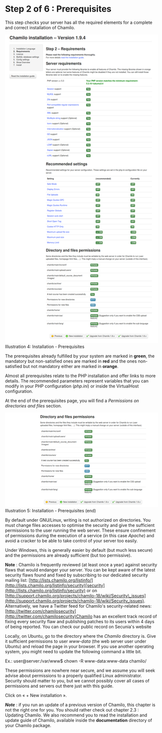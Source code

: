 # Step 2 of 6 : Prerequisites

This step checks your server has all the required elements for a complete and correct installation of Chamilo.

![](../../../../.gitbook/assets/images3%20%288%29.png)Illustration 4: Installation - Prerequisites

The prerequisites already fulfilled by your system are marked in **green**, the mandatory but non-satisfied ones are marked in **red** and the ones non-satisfied but not mandatory either are marked in **orange**.

Almost all prerequisites relate to the PHP installation and offer links to more details. The recommended parameters represent variables that you can modify in your PHP configuration \(_php.ini_\) or inside the VirtualHost configuration.

At the end of the prerequisites page, you will find a _Permissions on directories and files_ section.

![](../../../../.gitbook/assets/images5%20%288%29.png)Illustration 5: Installation - Prerequisites \(end\)

By default under GNU/Linux, writing is not authorized on directories. You must change files accesses to optimise the security and give the sufficient permissions to the user running the web server. These ensure confinement of permissions during the execution of a service \(in this case _Apache_\) and avoid a cracker to be able to take control of your server too easily.

Under Windows, this is generally easier by default \(but much less secure\) and the permissions are already sufficient \(but too permissive\).

**Note** : Chamilo is frequently reviewed \(at least once a year\) against security flaws that would endanger your server. You can be kept aware of the latest security flaws found and fixed by subscribing to our dedicated security mailing list: [http://lists.chamilo.org/listinfo/](http://lists.chamilo.org/listinfo/security)[security](http://lists.chamilo.org/listinfo/security) or on [http://support.chamilo.org/projects/chamilo-18/wiki/Security\_issues](http://support.chamilo.org/projects/chamilo-18/wiki/Security_issues). Alternatively, we have a Twitter feed for Chamilo's security-related news: [http://twitter.com/chamilosecurity](http://twitter.com/chamilosecurity)Chamilo has an excellent track record of fixing every security flaw and publishing patches to its users within 4 days of being reported. You can check our public record on Secunia's website

Locally, on Ubuntu, go to the directory where the _Chamilo_ directory is. Give it sufficient permissions to user _www-data_ \(the web server user under Ubuntu\) and reload the page in your browser. If you use another operating system, you might need to update the following command a little bit.

Ex.: user@server:/var/www$ chown -R www-data:www-data chamilo/

These permissions are nowhere near secure, and we assume you will seek advise about permissions to a properly qualified Linux administrator. Security should matter to you, but we cannot possibly cover all cases of permissions and servers out there just with this guide.

Click on « + New installation ».

_**Note**_ : if you run an update of a previous version of Chamilo, this chapter is not the right one for you. You should rather check out chapter 2.3 : Updating Chamilo. We also recommend you to read the installation and update guide of Chamilo, available inside the **documentation** directory of your Chamilo package.

